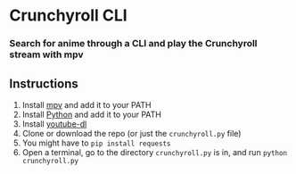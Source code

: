 # Crunchyroll CLI
### Search for anime through a CLI and play the Crunchyroll stream with mpv

## Instructions
1) Install [mpv](https://github.com/mpv-player/mpv) and add it to your PATH
2) Install [Python](https://www.python.org/) and add it to your PATH
3) Install [youtube-dl](https://github.com/ytdl-org/youtube-dl)
4) Clone or download the repo (or just the `crunchyroll.py` file)
5) You might have to `pip install requests`
6) Open a terminal, go to the directory `crunchyroll.py` is in, and run `python crunchyroll.py`
